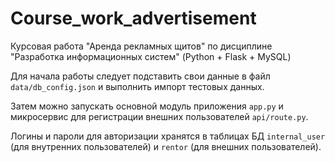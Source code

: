 # Course_work_advertisement
Курсовая работа "Аренда рекламных щитов" по дисциплине "Разработка информационных систем" (Python + Flask + MySQL)

Для начала работы следует подставить свои данные в файл `data/db_config.json` и выполнить импорт тестовых данных.

Затем можно запускать основной модуль приложения `app.py` и микросервис для регистрации внешних пользователей `api/route.py`.

Логины и пароли для авторизации хранятся в таблицах БД `internal_user` (для внутренних пользователей) и `rentor` (для внешних пользователей).
